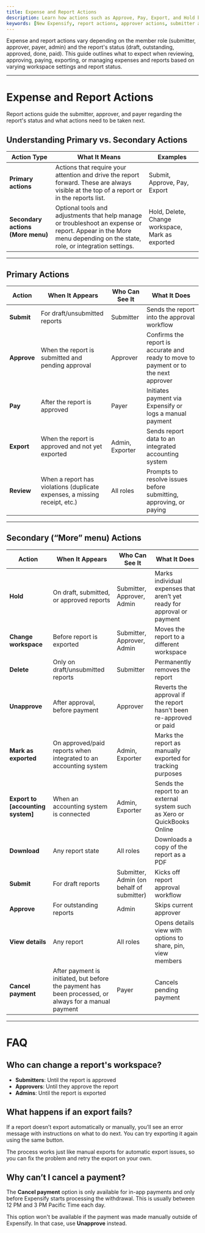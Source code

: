 ```yaml
---
title: Expense and Report Actions
description: Learn how actions such as Approve, Pay, Export, and Hold behave in Expensify based on member roles and report status.
keywords: [New Expensify, report actions, approver actions, submitter actions]
---
```



Expense and report actions vary depending on the member role (submitter, approver, payer, admin) and the report's status (draft, outstanding, approved, done, paid). This guide outlines what to expect when reviewing, approving, paying, exporting, or managing expenses and reports based on varying workspace settings and report status.

---

# Expense and Report Actions

Report actions guide the submitter, approver, and payer regarding the report's status and what actions need to be taken next. 

## Understanding Primary vs. Secondary Actions

| **Action Type** | **What It Means** | **Examples** |
|------------------|------------------|-------------|
| **Primary actions** | Actions that require your attention and drive the report forward. These are always visible at the top of a report or in the reports list. | Submit, Approve, Pay, Export |
| **Secondary actions (More menu)** | Optional tools and adjustments that help manage or troubleshoot an expense or report. Appear in the More menu depending on the state, role, or integration settings. | Hold, Delete, Change workspace, Mark as exported |

---

## Primary Actions

| **Action** | **When It Appears** | **Who Can See It** | **What It Does** |
|------------|---------------------|---------------------|------------------|
| **Submit** | For draft/unsubmitted reports | Submitter | Sends the report into the approval workflow |
| **Approve** | When the report is submitted and pending approval | Approver | Confirms the report is accurate and ready to move to payment or to the next approver |
| **Pay** | After the report is approved | Payer | Initiates payment via Expensify or logs a manual payment |
| **Export** | When the report is approved and not yet exported | Admin, Exporter | Sends report data to an integrated accounting system |
| **Review** | When a report has violations (duplicate expenses, a missing receipt, etc.) | All roles | Prompts to resolve issues before submitting, approving, or paying |

---

## Secondary (“More” menu) Actions

| **Action** | **When It Appears** | **Who Can See It** | **What It Does** |
|------------|---------------------|---------------------|------------------|
| **Hold** | On draft, submitted, or approved reports | Submitter, Approver, Admin | Marks individual expenses that aren’t yet ready for approval or payment |
| **Change workspace** | Before report is exported | Submitter, Approver, Admin | Moves the report to a different workspace |
| **Delete** | Only on draft/unsubmitted reports | Submitter | Permanently removes the report |
| **Unapprove** | After approval, before payment | Approver | Reverts the approval if the report hasn’t been re-approved or paid |
| **Mark as exported** | On approved/paid reports when integrated to an accounting system| Admin, Exporter | Marks the report as manually exported for tracking purposes |
| **Export to [accounting system]** | When an accounting system is connected | Admin, Exporter | Sends the report to an external system such as Xero or QuickBooks Online |
| **Download** | Any report state | All roles | Downloads a copy of the report as a PDF |
| **Submit** | For draft reports | Submitter, Admin (on behalf of submitter) | Kicks off report approval workflow |
| **Approve** | For outstanding reports | Admin | Skips current approver  |
| **View details** | Any report | All roles | Opens details view with options to share, pin, view members |
| **Cancel payment** | After payment is initiated, but before the payment has been processed, or always for a manual payment | Payer | Cancels pending payment |

---

# FAQ

## Who can change a report's workspace?

- **Submitters**: Until the report is approved  
- **Approvers**: Until they approve the report  
- **Admins**: Until the report is exported

## What happens if an export fails?

If a report doesn’t export automatically or manually, you’ll see an error message with instructions on what to do next. You can try exporting it again using the same button.

The process works just like manual exports for automatic export issues, so you can fix the problem and retry the export on your own.

## Why can’t I cancel a payment?

The **Cancel payment** option is only available for in-app payments and only before Expensify starts processing the withdrawal. This is usually between 12 PM and 3 PM Pacific Time each day.

This option won't be available if the payment was made manually outside of Expensify. In that case, use **Unapprove** instead.

